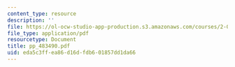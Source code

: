 ```yaml
---
content_type: resource
description: ''
file: https://ol-ocw-studio-app-production.s3.amazonaws.com/courses/2-068-computational-ocean-acoustics-13-853-spring-2003/eda5c3ffea86d16dfdb601857dd1da66_pp_483490.pdf
file_type: application/pdf
resourcetype: Document
title: pp_483490.pdf
uid: eda5c3ff-ea86-d16d-fdb6-01857dd1da66
---
```

